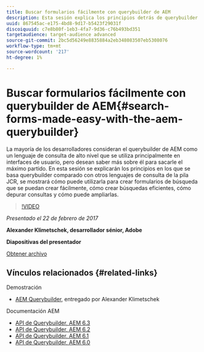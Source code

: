 ```yaml
---
title: Buscar formularios fácilmente con querybuilder de AEM
description: Esta sesión explica los principios detrás de querybuilder comparado con otros lenguajes de consulta en la pila JCR. Muestra cómo puede utilizarla para crear fácilmente formularios de búsqueda fiables, cómo generar búsquedas eficientes, cómo depurar consultas y cómo ampliarlas.
uuid: 867545ac-e175-4bd8-9d17-b5423f29031f
discoiquuid: c7e8b80f-1eb3-4fa7-9d36-c76b493bd351
targetaudience: target-audience advanced
source-git-commit: 2bc5d56249e8835884a2eb348083507eb5308076
workflow-type: tm+mt
source-wordcount: '217'
ht-degree: 1%

---
```



# Buscar formularios fácilmente con querybuilder de AEM{#search-forms-made-easy-with-the-aem-querybuilder}

La mayoría de los desarrolladores consideran el querybuilder de AEM como un lenguaje de consulta de alto nivel que se utiliza principalmente en interfaces de usuario, pero desean saber más sobre él para sacarle el máximo partido. En esta sesión se explicarán los principios en los que se basa querybuilder comparado con otros lenguajes de consulta de la pila JCR, se mostrará cómo puede utilizarla para crear formularios de búsqueda que se puedan crear fácilmente, cómo crear búsquedas eficientes, cómo depurar consultas y cómo puede ampliarlas.

>[!VIDEO](https://video.tv.adobe.com/v/19139/?quality=9)

*Presentado el 22 de febrero de 2017*

**Alexander Klimetschek, desarrollador sénior, Adobe**

**Diapositivas del presentador**

[Obtener archivo](assets/aem-gems-querybuilder-2017.pdf)

## Vínculos relacionados {#related-links}

Demostración

* [AEM Querybuilder](https://www.youtube.com/watch?v=yR9mcp9_MtY&amp;list=PLHMjqSjX2bE7zaDKZ7KD-tuqVXooiKave), entregado por Alexander Klimetschek

Documentación AEM

* [API de Querybuilder, AEM 6.3](https://docs.adobe.com/docs/en/aem/6-3/develop/search/querybuilder-api.html)
* [API de Querybuilder, AEM 6.2](https://docs.adobe.com/docs/ko/aem/6-2/develop/search/querybuilder-api.html)
* [API de Querybuilder, AEM 6.1](https://docs.adobe.com/docs/ko/aem/6-1/develop/search/querybuilder-api.html)
* [API de Querybuilder, AEM 6.0](https://docs.adobe.com/docs/ko/aem/6-0/develop/search/querybuilder-api.html)

<!--
[Get back to the Overview](https://helpx.adobe.com/experience-manager/kt/eseminars/gems/aem-index.html)
-->

